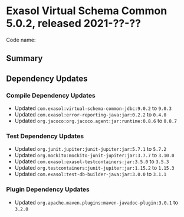 # Exasol Virtual Schema Common 5.0.2, released 2021-??-??

Code name:

## Summary

## Dependency Updates

### Compile Dependency Updates

* Updated `com.exasol:virtual-schema-common-jdbc:9.0.2` to `9.0.3`
* Updated `com.exasol:error-reporting-java:jar:0.2.2` to `0.4.0`
* Updated `org.jacoco:org.jacoco.agent:jar:runtime:0.8.6` to `0.8.7`

### Test Dependency Updates

* Updated `org.junit.jupiter:junit-jupiter:jar:5.7.1` to `5.7.2`
* Updated `org.mockito:mockito-junit-jupiter:jar:3.7.7` to `3.10.0`
* Updated `com.exasol:exasol-testcontainers:jar:3.5.0` to `3.5.3`
* Updated `org.testcontainers:junit-jupiter:jar:1.15.2` to `1.15.3`
* Updated `com.exasol:test-db-builder-java:jar:3.0.0` to `3.1.1`

### Plugin Dependency Updates

* Updated `org.apache.maven.plugins:maven-javadoc-plugin:3.0.1` to `3.2.0`
